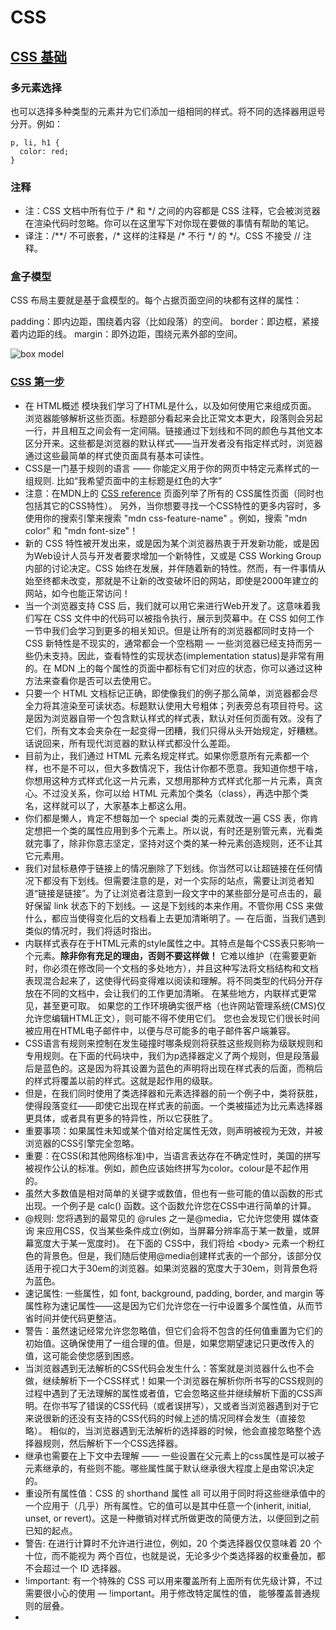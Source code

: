 # CSS

## [CSS 基础](https://developer.mozilla.org/zh-CN/docs/Learn/Getting_started_with_the_web/CSS_basics)

### 多元素选择

也可以选择多种类型的元素并为它们添加一组相同的样式。将不同的选择器用逗号分开。例如：

```text
p, li, h1 {
  color: red;
}
```

### 注释

* 注：CSS 文档中所有位于 /* 和 */ 之间的内容都是 CSS 注释，它会被浏览器在渲染代码时忽略。你可以在这里写下对你现在要做的事情有帮助的笔记。
* 译注：/\*\*/ 不可嵌套，/* 这样的注释是 /* 不行 */ 的 */。CSS 不接受 // 注释。

### 盒子模型

CSS 布局主要就是基于盒模型的。每个占据页面空间的块都有这样的属性：

padding：即内边距，围绕着内容（比如段落）的空间。
border：即边框，紧接着内边距的线。
margin：即外边距，围绕元素外部的空间。

![box model](https://mdn.mozillademos.org/files/9443/box-model.png)

### [CSS 第一步](https://developer.mozilla.org/zh-CN/docs/Learn/CSS/First_steps/What_is_CSS)

* 在 HTML概述 模块我们学习了HTML是什么，以及如何使用它来组成页面。 浏览器能够解析这些页面。标题部分看起来会比正常文本更大，段落则会另起一行，并且相互之间会有一定间隔。链接通过下划线和不同的颜色与其他文本区分开来。这些都是浏览器的默认样式——当开发者没有指定样式时，浏览器通过这些最简单的样式使页面具有基本可读性。
* CSS是一门基于规则的语言 —— 你能定义用于你的网页中特定元素样式的一组规则. 比如“我希望页面中的主标题是红色的大字”
* 注意：在MDN上的 [CSS reference](https://developer.mozilla.org/zh-CN/docs/Web/CSS/Reference) 页面列举了所有的 CSS属性页面（同时也包括其它的CSS特性）。 另外，当你想要寻找一个CSS特性的更多内容时，多使用你的搜索引擎来搜索 "mdn css-feature-name" 。例如，搜索 "mdn color" 和 "mdn font-size"！
* 新的 CSS 特性被开发出来，或是因为某个浏览器热衷于开发新功能，或是因为Web设计人员与开发者要求增加一个新特性，又或是 CSS Working Group 内部的讨论决定。CSS 始终在发展，并伴随着新的特性。然而，有一件事情从始至终都未改变，那就是不让新的改变破坏旧的网站，即使是2000年建立的网站，如今也能正常访问！
* 当一个浏览器支持 CSS 后，我们就可以用它来进行Web开发了。这意味着我们写在 CSS 文件中的代码可以被指令执行，展示到荧幕中。在 CSS 如何工作 一节中我们会学习到更多的相关知识。但是让所有的浏览器都同时支持一个 CSS 新特性是不现实的，通常都会一个空档期 — 一些浏览器已经支持而另一些仍未支持。因此，查看特性的实现状态(implementation status)是非常有用的。在 MDN 上的每个属性的页面中都标有它们对应的状态，你可以通过这种方法来查看你是否可以去使用它。
* 只要一个 HTML 文档标记正确，即使像我们的例子那么简单，浏览器都会尽全力将其渲染至可读状态。标题默认使用大号粗体；列表旁总有项目符号。这是因为浏览器自带一个包含默认样式的样式表，默认对任何页面有效。没有了它们，所有文本会夹杂在一起变得一团糟，我们只得从头开始规定，好糟糕。话说回来，所有现代浏览器的默认样式都没什么差距。
* 目前为止，我们通过 HTML 元素名规定样式。如果你愿意所有元素都一个样，也不是不可以，但大多数情况下，我估计你都不愿意。我知道你想干啥，你想用这种方式样式化这一片元素，又想用那种方式样式化那一片元素，真贪心。不过没关系，你可以给 HTML 元素加个类名（class），再选中那个类名，这样就可以了，大家基本上都这么用。
* 你们都是懒人，肯定不想每加一个 special 类的元素就改一遍 CSS 表，你肯定想把一个类的属性应用到多个元素上。所以说，有时还是别管元素，光看类就完事了，除非你意志坚定，坚持对这个类的某一种元素创造规则，还不让其它元素用。
* 我们对鼠标悬停于链接上的情况删除了下划线。你当然可以让超链接在任何情况下都没有下划线。但需要注意的是，对一个实际的站点，需要让浏览者知道“链接是链接”。为了让浏览者注意到一段文字中的某些部分是可点击的，最好保留 link 状态下的下划线。— 这是下划线的本来作用。不管你用 CSS 来做什么，都应当使得变化后的文档看上去更加清晰明了。— 在后面，当我们遇到类似的情况时，我们将适时指出。
* 内联样式表存在于HTML元素的style属性之中。其特点是每个CSS表只影响一个元素。**除非你有充足的理由，否则不要这样做！** 它难以维护（在需要更新时，你必须在修改同一个文档的多处地方），并且这种写法将文档结构和文档表现混合起来了，这使得代码变得难以阅读和理解。将不同类型的代码分开存放在不同的文档中，会让我们的工作更加清晰。 在某些地方，内联样式更常见，甚至更可取。 如果您的工作环境确实很严格（也许网站管理系统(CMS)仅允许您编辑HTML正文），则可能不得不使用它们。 您也会发现它们很长时间被应用在HTML电子邮件中，以便与尽可能多的电子邮件客户端兼容。
* CSS语言有规则来控制在发生碰撞时哪条规则将获胜这些规则称为级联规则和专用规则。在下面的代码块中，我们为p选择器定义了两个规则，但是段落最后是蓝色的。这是因为将其设置为蓝色的声明将出现在样式表的后面，而稍后的样式将覆盖以前的样式。这就是起作用的级联。
* 但是，在我们同时使用了类选择器和元素选择器的前一个例子中，类将获胜，使得段落变红——即使它出现在样式表的前面。一个类被描述为比元素选择器更具体，或者具有更多的特异性，所以它获胜了。
* 重要事项：如果属性未知或某个值对给定属性无效，则声明被视为无效，并被浏览器的CSS引擎完全忽略。
* 重要：在CSS(和其他网络标准)中，当语言表达存在不确定性时，美国的拼写被视作公认的标准。例如，颜色应该始终拼写为color。colour是不起作用的。
* 虽然大多数值是相对简单的关键字或数值，但也有一些可能的值以函数的形式出现。一个例子是 calc() 函数。这个函数允许您在CSS中进行简单的计算。
* @规则: 您将遇到的最常见的 @rules 之一是@media，它允许您使用 媒体查询 来应用CSS，仅当某些条件成立(例如，当屏幕分辨率高于某一数量，或屏幕宽度大于某一宽度时)。 在下面的 CSS中，我们将给 \<body\> 元素一个粉红色的背景色。但是，我们随后使用@media创建样式表的一个部分，该部分仅适用于视口大于30em的浏览器。如果浏览器的宽度大于30em，则背景色将为蓝色。
* 速记属性: 一些属性，如 font, background, padding, border, and margin 等属性称为速记属性——这是因为它们允许您在一行中设置多个属性值，从而节省时间并使代码更整洁。
* 警告：虽然速记经常允许您忽略值，但它们会将不包含的任何值重置为它们的初始值。这确保使用了一组合理的值。但是，如果您期望速记只更改传入的值，这可能会使您感到困惑。
* 当浏览器遇到无法解析的CSS代码会发生什么：答案就是浏览器什么也不会做，继续解析下一个CSS样式！如果一个浏览器在解析你所书写的CSS规则的过程中遇到了无法理解的属性或者值，它会忽略这些并继续解析下面的CSS声明。在你书写了错误的CSS代码（或者误拼写），又或者当浏览器遇到对于它来说很新的还没有支持的CSS代码的时候上述的情况同样会发生（直接忽略）。 相似的，当浏览器遇到无法解析的选择器的时候，他会直接忽略整个选择器规则，然后解析下一个CSS选择器。
* 继承也需要在上下文中去理解 —— 一些设置在父元素上的css属性是可以被子元素继承的，有些则不能。哪些属性属于默认继承很大程度上是由常识决定的。
* 重设所有属性值：CSS 的 shorthand 属性 all 可以用于同时将这些继承值中的一个应用于（几乎）所有属性。它的值可以是其中任意一个(inherit, initial, unset, or revert)。这是一种撤销对样式所做更改的简便方法，以便回到之前已知的起点。
* 警告: 在进行计算时不允许进行进位，例如，20 个类选择器仅仅意味着 20 个十位，而不能视为 两个百位，也就是说，无论多少个类选择器的权重叠加，都不会超过一个 ID 选择器。
* !important: 有一个特殊的 CSS 可以用来覆盖所有上面所有优先级计算，不过需要很小心的使用 — !important。用于修改特定属性的值， 能够覆盖普通规则的层叠。
* 
